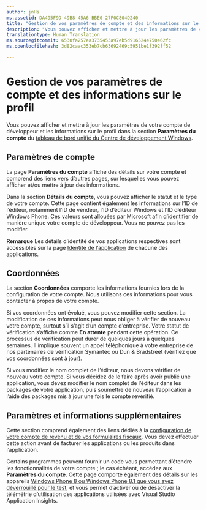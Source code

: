 ```yaml
---
author: jnHs
ms.assetid: DA495F9D-49B8-45A6-BBE0-27F0C804D240
title: "Gestion de vos paramètres de compte et des informations sur le profil"
description: "Vous pouvez afficher et mettre à jour les paramètres de votre compte de développeur et les informations sur le profil dans la section Paramètres du compte du tableau de bord unifié du Centre de développement Windows."
translationtype: Human Translation
ms.sourcegitcommit: 6530fa257ea3735453a97eb5d916524e750e62fc
ms.openlocfilehash: 3d82caac353eb7cb63692469c5951be1f392ff52

---
```

# Gestion de vos paramètres de compte et des informations sur le profil

Vous pouvez afficher et mettre à jour les paramètres de votre compte de développeur et les informations sur le profil dans la section **Paramètres du compte** du [tableau de bord unifié du Centre de développement Windows](https://msdn.microsoft.com/library/windows/apps/Mt169843).

## Paramètres de compte

La page **Paramètres du compte** affiche des détails sur votre compte et comprend des liens vers d’autres pages, sur lesquelles vous pouvez afficher et/ou mettre à jour des informations.

Dans la section **Détails du compte**, vous pouvez afficher le statut et le type de votre compte. Cette page contient également les informations sur l’ID de l’éditeur, notamment l’ID de vendeur, l’ID d’éditeur Windows et l’ID d’éditeur Windows Phone. Ces valeurs sont allouées par Microsoft afin d’identifier de manière unique votre compte de développeur. Vous ne pouvez pas les modifier.

**Remarque** Les détails d’identité de vos applications respectives sont accessibles sur la page [Identité de l’application](https://msdn.microsoft.com/library/windows/apps/Mt148561) de chacune des applications.

## Coordonnées

La section **Coordonnées** comporte les informations fournies lors de la configuration de votre compte. Nous utilisons ces informations pour vous contacter à propos de votre compte.

Si vos coordonnées ont évolué, vous pouvez modifier cette section. La modification de ces informations peut nous obliger à vérifier de nouveau votre compte, surtout s’il s’agit d’un compte d’entreprise. Votre statut de vérification s’affiche comme **En attente** pendant cette opération. Ce processus de vérification peut durer de quelques jours à quelques semaines. Il implique souvent un appel téléphonique à votre entreprise de nos partenaires de vérification Symantec ou Dun &amp; Bradstreet (vérifiez que vos coordonnées sont à jour).

Si vous modifiez le nom complet de l’éditeur, nous devons vérifier de nouveau votre compte. Si vous décidez de le faire après avoir publié une application, vous devez modifier le nom complet de l’éditeur dans les packages de votre application, puis soumettre de nouveau l’application à l’aide des packages mis à jour une fois le compte revérifié.

## Paramètres et informations supplémentaires

Cette section comprend également des liens dédiés à la [configuration de votre compte de revenu et de vos formulaires fiscaux](https://msdn.microsoft.com/library/windows/apps/Bg124529). Vous devez effectuer cette action avant de facturer les applications ou les produits dans l’application.

Certains programmes peuvent fournir un code vous permettant d’étendre les fonctionnalités de votre compte ; le cas échéant, accédez aux **Paramètres du compte**. Cette page comporte également des détails sur les appareils [Windows Phone 8 ou Windows Phone 8.1 que vous avez déverrouillé pour le test](http://go.microsoft.com/fwlink/p/?LinkId=533897), et vous permet d’activer ou de désactiver la télémétrie d’utilisation des applications utilisées avec Visual Studio Application Insights.




<!--HONumber=Jun16_HO4-->


